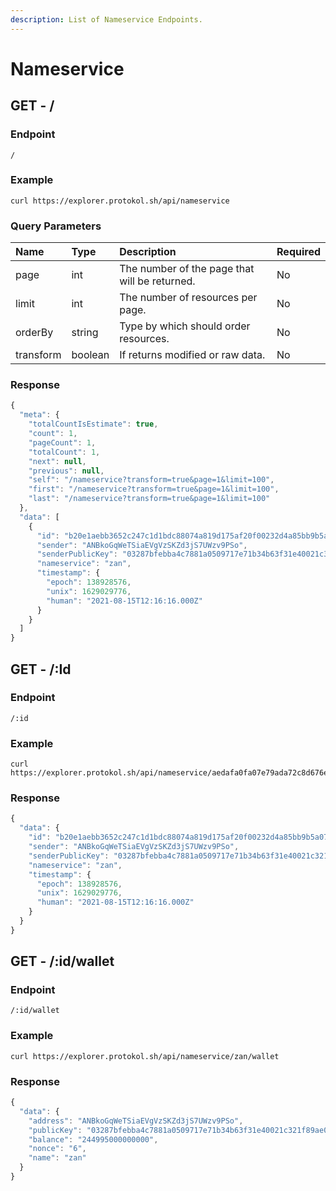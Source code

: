 ```yaml
---
description: List of Nameservice Endpoints.
---
```


# Nameservice

## GET - / <a id="nameservice-all"></a>

### Endpoint

```text
/
```

### Example

```text
curl https://explorer.protokol.sh/api/nameservice
```

### **Query Parameters**

| **Name** | Type | Description | Required |
| :--- | :--- | :--- | :--- |
| page | int | The number of the page that will be returned. | No |
| limit | int | The number of resources per page. | No |
| orderBy | string | Type by which should order resources. | No |
| transform | boolean | If returns modified or raw data. | No |

### Response

```javascript
{
  "meta": {
    "totalCountIsEstimate": true,
    "count": 1,
    "pageCount": 1,
    "totalCount": 1,
    "next": null,
    "previous": null,
    "self": "/nameservice?transform=true&page=1&limit=100",
    "first": "/nameservice?transform=true&page=1&limit=100",
    "last": "/nameservice?transform=true&page=1&limit=100"
  },
  "data": [
    {
      "id": "b20e1aebb3652c247c1d1bdc88074a819d175af20f00232d4a85bb9b5a07b637",
      "sender": "ANBkoGqWeTSiaEVgVzSKZd3jS7UWzv9PSo",
      "senderPublicKey": "03287bfebba4c7881a0509717e71b34b63f31e40021c321f89ae04f84be6d6ac37",
      "nameservice": "zan",
      "timestamp": {
        "epoch": 138928576,
        "unix": 1629029776,
        "human": "2021-08-15T12:16:16.000Z"
      }
    }
  ]
}
```

## GET - /:Id <a id="namervice-id"></a>

### **Endpoint**

```text
/:id
```

### Example

```text
curl https://explorer.protokol.sh/api/nameservice/aedafa0fa07e79ada72c8d676efaa9429ff04f47271bce742c6079b56872285c
```

### Response

```javascript
{
  "data": {
    "id": "b20e1aebb3652c247c1d1bdc88074a819d175af20f00232d4a85bb9b5a07b637",
    "sender": "ANBkoGqWeTSiaEVgVzSKZd3jS7UWzv9PSo",
    "senderPublicKey": "03287bfebba4c7881a0509717e71b34b63f31e40021c321f89ae04f84be6d6ac37",
    "nameservice": "zan",
    "timestamp": {
      "epoch": 138928576,
      "unix": 1629029776,
      "human": "2021-08-15T12:16:16.000Z"
    }
  }
}
```

## GET - /:id/wallet

### Endpoint

```text
/:id/wallet
```

### Example

```text
curl https://explorer.protokol.sh/api/nameservice/zan/wallet
```

### Response

```javascript
{
  "data": {
    "address": "ANBkoGqWeTSiaEVgVzSKZd3jS7UWzv9PSo",
    "publicKey": "03287bfebba4c7881a0509717e71b34b63f31e40021c321f89ae04f84be6d6ac37",
    "balance": "244995000000000",
    "nonce": "6",
    "name": "zan"
  }
}
```

